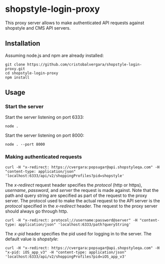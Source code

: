 # shopstyle-login-proxy

This proxy server allows to make authenticated API requests against shopstyle and CMS API servers.

## Installation

Assuming node.js and npm are already installed:

```
git clone https://github.com/cristobalvergara/shopstyle-login-proxy.git
cd shopstyle-login-proxy
npm install
```

## Usage

### Start the server

Start the server listening on port 6333:
```
node .
```

Start the server listening on port 8000:
```
node . --port 8000
```

### Making authenticated requests

```
curl -H "x-redirect: https://cvergara:popsugar@api.shopstyleqa.com" -H "content-type: application/json" 'localhost:6333/api/v2/shoppingProfiles?pid=shopstyle'
```

The *x-redirect* request header specifies the *protocol* (http or https), *username*, *password*, and *server* the request is made against. Note that the path and query string are specified as part of the request to the proxy server. The protocol used to make the actual request to the API server is the *protocol* specified in the *x-redirect* header. The request to the proxy server should always go through http.

```
curl -H "x-redirect: protocol://username:password@server" -H "content-type: application/json" 'localhost:6333/path?queryString'
```

The *x-pid* header specifies the pid used for logging in to the server. The default value is *shopstyle*:

```
curl -H "x-redirect: https://cvergara:popsugar@api.shopstyleqa.com" -H "x-pid: iOS_app_v3" -H "content-type: application/json" 'localhost:6333/api/v2/shoppingProfiles?pid=iOS_app_v3'
```
